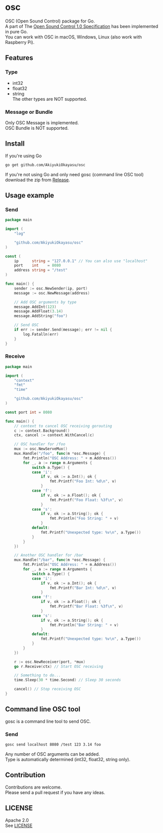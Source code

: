 # osc  

OSC (Open Sound Control) package for Go.  
A part of The [Open Sound Control 1.0 Specification](http://opensoundcontrol.org/spec-1_0) has been implemented in pure Go.  
You can work with OSC in macOS, Windows, Linux (also work with Raspberry Pi).  

## Features  

### Type  
- int32  
- float32  
- string  
The other types are NOT supported.  

### Message or Bundle  
Only OSC Message is implemented.  
OSC Bundle is NOT supported.  

## Install  

If you're using Go  
```bash
go get github.com/AkiyukiOkayasu/osc
```

If you're not using Go and only need gosc (command line OSC tool) download the zip from [Release](AkiyukiOkayasu/osc/releases/latest).  

  
## Usage example  

### Send  
```Go
package main

import (
	"log"

	"github.com/AkiyukiOkayasu/osc"
)

const (
	ip      string = "127.0.0.1" // You can also use "localhost"
	port    int    = 8080
	address string = "/test"
)

func main() {
	sender := osc.NewSender(ip, port)
	message := osc.NewMessage(address)

	// Add OSC arguments by type
	message.AddInt(123)
	message.AddFloat(3.14)
	message.AddString("foo")

	// Send OSC
	if err := sender.Send(message); err != nil {
		log.Fatalln(err)
	}
}
```

### Receive  
```Go
package main

import (
	"context"
	"fmt"
	"time"

	"github.com/AkiyukiOkayasu/osc"
)

const port int = 8080

func main() {
	// context to cancel OSC receiving gorouting
	c := context.Background()
	ctx, cancel := context.WithCancel(c)

	// OSC handler for /foo
	mux := osc.NewServeMux()
	mux.Handle("/foo", func(m *osc.Message) {
		fmt.Println("OSC Address: " + m.Address())
		for _, a := range m.Arguments {
			switch a.Type() {
			case 'i':
				if v, ok := a.Int(); ok {
					fmt.Printf("Foo Int: %d\n", v)
				}
			case 'f':
				if v, ok := a.Float(); ok {
					fmt.Printf("Foo Float: %3f\n", v)
				}
			case 's':
				if v, ok := a.String(); ok {
					fmt.Println("Foo String: " + v)
				}
			default:
				fmt.Printf("Unexpected type: %v\n", a.Type())
			}
		}
	})

	// Another OSC handler for /bar
	mux.Handle("/bar", func(m *osc.Message) {
		fmt.Println("OSC Address: " + m.Address())
		for _, a := range m.Arguments {
			switch a.Type() {
			case 'i':
				if v, ok := a.Int(); ok {
					fmt.Printf("Bar Int: %d\n", v)
				}
			case 'f':
				if v, ok := a.Float(); ok {
					fmt.Printf("Bar Float: %3f\n", v)
				}
			case 's':
				if v, ok := a.String(); ok {
					fmt.Println("Bar String: " + v)
				}
			default:
				fmt.Printf("Unexpected type: %v\n", a.Type())
			}
		}
	})

	r := osc.NewReceiver(port, *mux)
	go r.Receive(ctx) // Start OSC receiving

	// Something to do...
	time.Sleep(30 * time.Second) // Sleep 30 seconds

	cancel() // Stop receiving OSC
}
```

## Command line OSC tool  

gosc is a command line tool to send OSC.  

### Send  
```bash
gosc send localhost 8080 /test 123 3.14 foo
```
Any number of OSC arguments can be added.  
Type is automatically determined (int32, float32, string only).  

## Contribution  

Contributions are welcome.  
Please send a pull request if you have any ideas.  

## LICENSE  

Apache 2.0  
See [LICENSE](LICENSE)  
